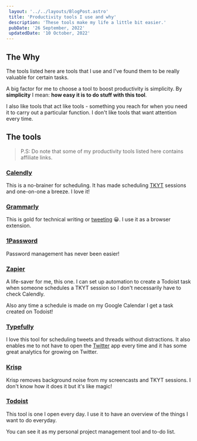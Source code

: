 ```yaml
---
 layout: '../../layouts/BlogPost.astro'
 title: 'Productivity tools I use and why'
 description: 'These tools make my life a little bit easier.'
 pubDate: '26 September, 2022'
 updatedDate: '10 October, 2022'
---
```


## The Why

The tools listed here are tools that I use and I've found them to be really valuable for certain tasks.

A big factor for me to choose a tool to boost productivity is simplicity. By **simplicity** I mean: **how easy it is to do stuff with this tool**.

I also like tools that act like tools - something you reach for when you need it to carry out a particular function. I don't like tools that want attention every time.

## The tools

> P.S: Do note that some of my productivity tools listed here contains affiliate links.

### [Calendly](https://calendly.com)

This is a no-brainer for scheduling. It has made scheduling [TKYT](/tkyt) sessions and one-on-one a breeze. I love it!

### [Grammarly](https://grammarly.com)

This is gold for technical writing or [tweeting](https://twitter.com/Dominus_Kelvin) 😀. I use it as a browser extension.

### [1Password](https://1password.com)

Password management has never been easier!

### [Zapier](https://zapier.com)

A life-saver for me, this one. I can set up automation to create a Todoist task when someone schedules a TKYT session so I don't necessarily have to check Calendly.

Also any time a schedule is made on my Google Calendar I get a task created on Todoist!

### [Typefully](https://typefully.com/?via=koo)

I love this tool for scheduling tweets and threads without distractions. It also enables me to not have to open the [Twitter](https://twitter.com/Dominus_Kelvin) app every time and it has some great analytics for growing on Twitter.

### [Krisp](https://krisp.ai)

Krisp removes background noise from my screencasts and TKYT sessions. I don't know how it does it but it's like magic!

### [Todoist](https://todoist.com)

This tool is one I open every day. I use it to have an overview of the things I want to do everyday.

You can see it as my personal project management tool and to-do list.
